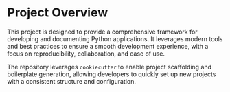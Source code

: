 # Project Overview
This project is designed to provide a comprehensive framework for developing and documenting Python applications. It leverages modern tools and best practices to ensure a smooth development experience, with a focus on reproducibility, collaboration, and ease of use.

The repository leverages `cookiecutter` to enable project scaffolding and boilerplate generation, allowing developers to quickly set up new projects with a consistent structure and configuration.